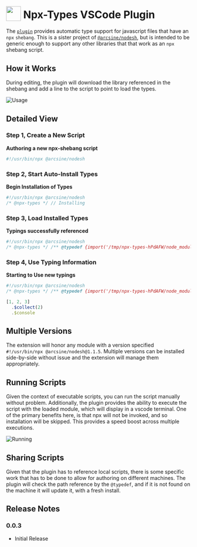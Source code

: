 <h1>
  <sub><img src="https://github.com/arciisine/vscode-npx-types/raw/master/images/logo.png" height="40"></sub>
  Npx-Types VSCode Plugin
</h1>

The [`plugin`](https://marketplace.visualstudio.com/items?itemName=arcsine.npx-types) provides automatic type support for javascript files that have an `npx` `shebang`. This is a sister project of [`@arcsine/nodesh`](https://github.com/arciisine/nodesh), but is intended to be generic enough to support any other libraries that that work as an `npx` shebang script.

## How it Works

During editing, the plugin will download the library referenced in the shebang and add a line to the script to point to load the types. 

![Usage](https://github.com/arciisine/vscode-npx-types/raw/master/images/usage.gif)

## Detailed View

### Step 1, Create a New Script

**Authoring a new npx-shebang script**
```javascript
#!/usr/bin/npx @arcsine/nodesh
```

### Step 2, Start Auto-Install Types
**Begin Installation of Types**
```javascript
#!/usr/bin/npx @arcsine/nodesh
/* @npx-types */ // Installing
```

### Step 3, Load Installed Types
**Typings successfully referenced**
```javascript
#!/usr/bin/npx @arcsine/nodesh
/* @npx-types */ /** @typedef {import('/tmp/npx-types-hPdAFW/node_modules/@arcsine/nodesh')} */ // @ts-check
```

### Step 4, Use Typing Information
**Starting to Use new typings**
```javascript
#!/usr/bin/npx @arcsine/nodesh
/* @npx-types */ /** @typedef {import('/tmp/npx-types-hPdAFW/node_modules/@arcsine/nodesh')} */ // @ts-check

[1, 2, 3]
  .$collect(2)
  .$console

```

## Multiple Versions
The extension will honor any module with a version specified `#!/usr/bin/npx @arcsine/nodesh@1.1.5`.  Multiple versions can be installed side-by-side without issue and the extension will manage them appropriately.

## Running Scripts
Given the context of executable scripts, you can run the script manually without problem. Additionally, the plugin provides the ability to execute the script with the loaded module, which will display in a vscode terminal.  One of the primary benefits here, is that npx will not be invoked, and so installation will be skipped.  This provides a speed boost across multiple executions.

![Running](https://github.com/arciisine/vscode-npx-types/raw/master/images/run.gif)

## Sharing Scripts
Given that the plugin has to reference local scripts, there is some specific work that has to be done to allow for authoring on different machines.  The plugin will check the path reference by the `@typedef`, and if it is not found on the machine it will update it, with a fresh install. 

## Release Notes

### 0.0.3

* Initial Release
